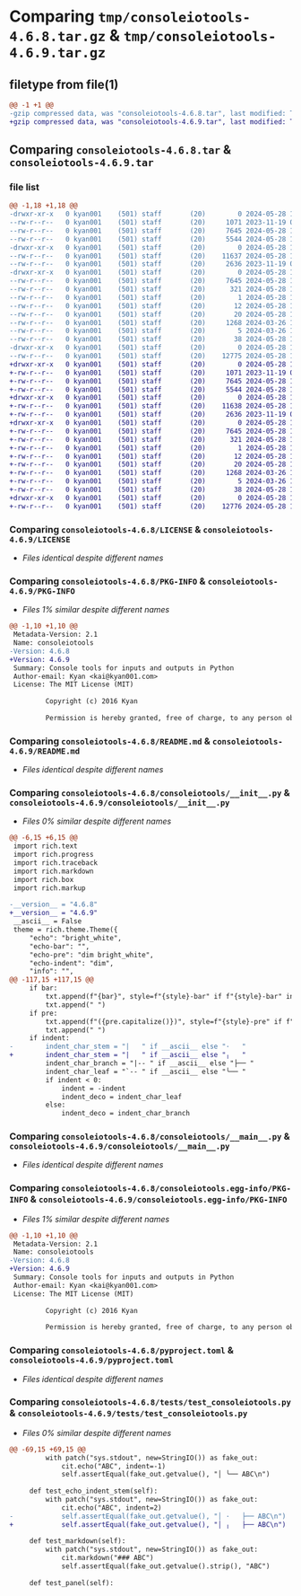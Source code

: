 # Comparing `tmp/consoleiotools-4.6.8.tar.gz` & `tmp/consoleiotools-4.6.9.tar.gz`

## filetype from file(1)

```diff
@@ -1 +1 @@
-gzip compressed data, was "consoleiotools-4.6.8.tar", last modified: Tue May 28 15:08:50 2024, max compression
+gzip compressed data, was "consoleiotools-4.6.9.tar", last modified: Tue May 28 15:17:37 2024, max compression
```

## Comparing `consoleiotools-4.6.8.tar` & `consoleiotools-4.6.9.tar`

### file list

```diff
@@ -1,18 +1,18 @@
-drwxr-xr-x   0 kyan001    (501) staff       (20)        0 2024-05-28 15:08:50.016669 consoleiotools-4.6.8/
--rw-r--r--   0 kyan001    (501) staff       (20)     1071 2023-11-19 07:58:26.000000 consoleiotools-4.6.8/LICENSE
--rw-r--r--   0 kyan001    (501) staff       (20)     7645 2024-05-28 15:08:50.016382 consoleiotools-4.6.8/PKG-INFO
--rw-r--r--   0 kyan001    (501) staff       (20)     5544 2024-05-28 14:30:50.000000 consoleiotools-4.6.8/README.md
-drwxr-xr-x   0 kyan001    (501) staff       (20)        0 2024-05-28 15:08:50.015022 consoleiotools-4.6.8/consoleiotools/
--rw-r--r--   0 kyan001    (501) staff       (20)    11637 2024-05-28 15:08:17.000000 consoleiotools-4.6.8/consoleiotools/__init__.py
--rw-r--r--   0 kyan001    (501) staff       (20)     2636 2023-11-19 07:58:26.000000 consoleiotools-4.6.8/consoleiotools/__main__.py
-drwxr-xr-x   0 kyan001    (501) staff       (20)        0 2024-05-28 15:08:50.016054 consoleiotools-4.6.8/consoleiotools.egg-info/
--rw-r--r--   0 kyan001    (501) staff       (20)     7645 2024-05-28 15:08:50.000000 consoleiotools-4.6.8/consoleiotools.egg-info/PKG-INFO
--rw-r--r--   0 kyan001    (501) staff       (20)      321 2024-05-28 15:08:50.000000 consoleiotools-4.6.8/consoleiotools.egg-info/SOURCES.txt
--rw-r--r--   0 kyan001    (501) staff       (20)        1 2024-05-28 15:08:50.000000 consoleiotools-4.6.8/consoleiotools.egg-info/dependency_links.txt
--rw-r--r--   0 kyan001    (501) staff       (20)       12 2024-05-28 15:08:50.000000 consoleiotools-4.6.8/consoleiotools.egg-info/requires.txt
--rw-r--r--   0 kyan001    (501) staff       (20)       20 2024-05-28 15:08:50.000000 consoleiotools-4.6.8/consoleiotools.egg-info/top_level.txt
--rw-r--r--   0 kyan001    (501) staff       (20)     1268 2024-03-26 12:04:27.000000 consoleiotools-4.6.8/pyproject.toml
--rw-r--r--   0 kyan001    (501) staff       (20)        5 2024-03-26 12:04:27.000000 consoleiotools-4.6.8/requirements.txt
--rw-r--r--   0 kyan001    (501) staff       (20)       38 2024-05-28 15:08:50.016721 consoleiotools-4.6.8/setup.cfg
-drwxr-xr-x   0 kyan001    (501) staff       (20)        0 2024-05-28 15:08:50.015822 consoleiotools-4.6.8/tests/
--rw-r--r--   0 kyan001    (501) staff       (20)    12775 2024-05-28 15:07:58.000000 consoleiotools-4.6.8/tests/test_consoleiotools.py
+drwxr-xr-x   0 kyan001    (501) staff       (20)        0 2024-05-28 15:17:37.800877 consoleiotools-4.6.9/
+-rw-r--r--   0 kyan001    (501) staff       (20)     1071 2023-11-19 07:58:26.000000 consoleiotools-4.6.9/LICENSE
+-rw-r--r--   0 kyan001    (501) staff       (20)     7645 2024-05-28 15:17:37.800550 consoleiotools-4.6.9/PKG-INFO
+-rw-r--r--   0 kyan001    (501) staff       (20)     5544 2024-05-28 14:30:50.000000 consoleiotools-4.6.9/README.md
+drwxr-xr-x   0 kyan001    (501) staff       (20)        0 2024-05-28 15:17:37.799008 consoleiotools-4.6.9/consoleiotools/
+-rw-r--r--   0 kyan001    (501) staff       (20)    11638 2024-05-28 15:17:31.000000 consoleiotools-4.6.9/consoleiotools/__init__.py
+-rw-r--r--   0 kyan001    (501) staff       (20)     2636 2023-11-19 07:58:26.000000 consoleiotools-4.6.9/consoleiotools/__main__.py
+drwxr-xr-x   0 kyan001    (501) staff       (20)        0 2024-05-28 15:17:37.800144 consoleiotools-4.6.9/consoleiotools.egg-info/
+-rw-r--r--   0 kyan001    (501) staff       (20)     7645 2024-05-28 15:17:37.000000 consoleiotools-4.6.9/consoleiotools.egg-info/PKG-INFO
+-rw-r--r--   0 kyan001    (501) staff       (20)      321 2024-05-28 15:17:37.000000 consoleiotools-4.6.9/consoleiotools.egg-info/SOURCES.txt
+-rw-r--r--   0 kyan001    (501) staff       (20)        1 2024-05-28 15:17:37.000000 consoleiotools-4.6.9/consoleiotools.egg-info/dependency_links.txt
+-rw-r--r--   0 kyan001    (501) staff       (20)       12 2024-05-28 15:17:37.000000 consoleiotools-4.6.9/consoleiotools.egg-info/requires.txt
+-rw-r--r--   0 kyan001    (501) staff       (20)       20 2024-05-28 15:17:37.000000 consoleiotools-4.6.9/consoleiotools.egg-info/top_level.txt
+-rw-r--r--   0 kyan001    (501) staff       (20)     1268 2024-03-26 12:04:27.000000 consoleiotools-4.6.9/pyproject.toml
+-rw-r--r--   0 kyan001    (501) staff       (20)        5 2024-03-26 12:04:27.000000 consoleiotools-4.6.9/requirements.txt
+-rw-r--r--   0 kyan001    (501) staff       (20)       38 2024-05-28 15:17:37.800947 consoleiotools-4.6.9/setup.cfg
+drwxr-xr-x   0 kyan001    (501) staff       (20)        0 2024-05-28 15:17:37.799905 consoleiotools-4.6.9/tests/
+-rw-r--r--   0 kyan001    (501) staff       (20)    12776 2024-05-28 15:17:23.000000 consoleiotools-4.6.9/tests/test_consoleiotools.py
```

### Comparing `consoleiotools-4.6.8/LICENSE` & `consoleiotools-4.6.9/LICENSE`

 * *Files identical despite different names*

### Comparing `consoleiotools-4.6.8/PKG-INFO` & `consoleiotools-4.6.9/PKG-INFO`

 * *Files 1% similar despite different names*

```diff
@@ -1,10 +1,10 @@
 Metadata-Version: 2.1
 Name: consoleiotools
-Version: 4.6.8
+Version: 4.6.9
 Summary: Console tools for inputs and outputs in Python
 Author-email: Kyan <kai@kyan001.com>
 License: The MIT License (MIT)
         
         Copyright (c) 2016 Kyan
         
         Permission is hereby granted, free of charge, to any person obtaining a copy
```

### Comparing `consoleiotools-4.6.8/README.md` & `consoleiotools-4.6.9/README.md`

 * *Files identical despite different names*

### Comparing `consoleiotools-4.6.8/consoleiotools/__init__.py` & `consoleiotools-4.6.9/consoleiotools/__init__.py`

 * *Files 0% similar despite different names*

```diff
@@ -6,15 +6,15 @@
 import rich.text
 import rich.progress
 import rich.traceback
 import rich.markdown
 import rich.box
 import rich.markup
 
-__version__ = "4.6.8"
+__version__ = "4.6.9"
 __ascii__ = False
 theme = rich.theme.Theme({
     "echo": "bright_white",
     "echo-bar": "",
     "echo-pre": "dim bright_white",
     "echo-indent": "dim",
     "info": "",
@@ -117,15 +117,15 @@
     if bar:
         txt.append(f"{bar}", style=f"{style}-bar" if f"{style}-bar" in theme.styles else style)
         txt.append(" ")
     if pre:
         txt.append(f"({pre.capitalize()})", style=f"{style}-pre" if f"{style}-pre" in theme.styles else style)
         txt.append(" ")
     if indent:
-        indent_char_stem = "|   " if __ascii__ else "·   "
+        indent_char_stem = "|   " if __ascii__ else "╷   "
         indent_char_branch = "|-- " if __ascii__ else "├── "
         indent_char_leaf = "`-- " if __ascii__ else "╰── "
         if indent < 0:
             indent = -indent
             indent_deco = indent_char_leaf
         else:
             indent_deco = indent_char_branch
```

### Comparing `consoleiotools-4.6.8/consoleiotools/__main__.py` & `consoleiotools-4.6.9/consoleiotools/__main__.py`

 * *Files identical despite different names*

### Comparing `consoleiotools-4.6.8/consoleiotools.egg-info/PKG-INFO` & `consoleiotools-4.6.9/consoleiotools.egg-info/PKG-INFO`

 * *Files 1% similar despite different names*

```diff
@@ -1,10 +1,10 @@
 Metadata-Version: 2.1
 Name: consoleiotools
-Version: 4.6.8
+Version: 4.6.9
 Summary: Console tools for inputs and outputs in Python
 Author-email: Kyan <kai@kyan001.com>
 License: The MIT License (MIT)
         
         Copyright (c) 2016 Kyan
         
         Permission is hereby granted, free of charge, to any person obtaining a copy
```

### Comparing `consoleiotools-4.6.8/pyproject.toml` & `consoleiotools-4.6.9/pyproject.toml`

 * *Files identical despite different names*

### Comparing `consoleiotools-4.6.8/tests/test_consoleiotools.py` & `consoleiotools-4.6.9/tests/test_consoleiotools.py`

 * *Files 0% similar despite different names*

```diff
@@ -69,15 +69,15 @@
         with patch("sys.stdout", new=StringIO()) as fake_out:
             cit.echo("ABC", indent=-1)
             self.assertEqual(fake_out.getvalue(), "│ ╰── ABC\n")
 
     def test_echo_indent_stem(self):
         with patch("sys.stdout", new=StringIO()) as fake_out:
             cit.echo("ABC", indent=2)
-            self.assertEqual(fake_out.getvalue(), "│ ·   ├── ABC\n")
+            self.assertEqual(fake_out.getvalue(), "│ ╷   ├── ABC\n")
 
     def test_markdown(self):
         with patch("sys.stdout", new=StringIO()) as fake_out:
             cit.markdown("### ABC")
             self.assertEqual(fake_out.getvalue().strip(), "ABC")
 
     def test_panel(self):
```

